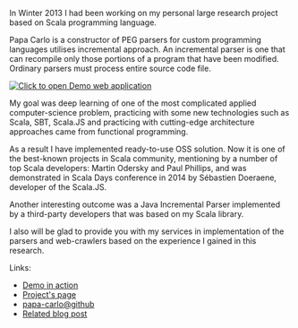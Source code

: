 In Winter 2013 I had been working on my personal large research project based on Scala programming language.

Papa Carlo is a constructor of PEG parsers for custom programming languages utilises incremental approach. An incremental parser is one that can recompile only those portions of a program that have been modified. Ordinary parsers must process entire source code file.

[![Click to open Demo web application](http://i.imgur.com/XGSswoh.png?1)](/projects/papa-carlo/demo/)

My goal was deep learning of one of the most complicated applied computer-science problem, practicing with some new technologies such as Scala, SBT, Scala.JS and practicing with cutting-edge architecture approaches came from functional programming.

As a result I have implemented ready-to-use OSS solution. Now it is one of the best-known projects in Scala community, mentioning by a number of top Scala developers: Martin Odersky and Paul Phillips, and was
demonstrated in Scala Days conference in 2014 by Sébastien Doeraene, developer of the Scala.JS.

Another interesting outcome was a Java Incremental Parser implemented by a third-party developers that was
based on my Scala library.

I also will be glad to provide you with my services in implementation of the parsers and web-crawlers based on the experience I gained in this research.

Links:
 * [Demo in action](/projects/papa-carlo/demo/)
 * [Project's page](/projects/papa-carlo/)
 * [papa-carlo@github](https://github.com/Eliah-Lakhin/papa-carlo)
 * [Related blog post](/blog/15.11.2013-handy-incremental-parser/)
